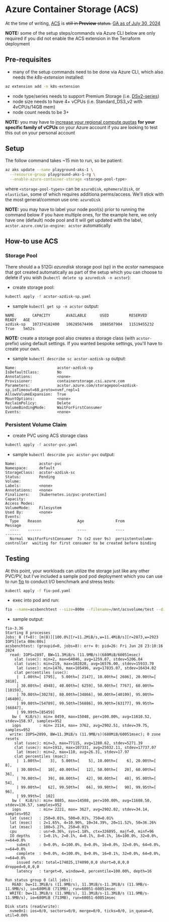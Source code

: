 # Azure Container Storage (ACS)

At the time of writing, [ACS](https://azure.microsoft.com/en-us/products/container-storage) is ~~still in **Preview** status.~~ [GA as of July 30, 2024](https://azure.microsoft.com/en-us/blog/embrace-the-future-of-container-native-storage-with-azure-container-storage/)

**NOTE:** some of the setup steps/commands via Azure CLI below are only required if you did not enable the ACS extension in the Terraform deployment

## Pre-requisites
- many of the setup commands need to be done via Azure CLI, which also needs the *k8s-extension* installed:
```sh
az extension add -n k8s-extension
```

- node type/series needs to support Premium Storage (i.e. [DSv2-series](https://learn.microsoft.com/en-us/azure/virtual-machines/dv2-dsv2-series#dsv2-series))
- node size needs to have 4+ vCPUs (i.e. Standard_DS3_v2 with 4vCPUs/14GB mem)
- node count needs to be 3+

**NOTE:** you may have to [increase your regional compute quotas](https://learn.microsoft.com/en-us/azure/quotas/regional-quota-requests) **for your specific family of vCPUs** on your Azure account if you are looking to test this out on your personal account


## Setup
The follow command takes ~15 min to run, so be patient:
```sh
az aks update --name playground-aks-1 \
  --resource-group playground-aks-1-rg \
  --enable-azure-container-storage <storage-pool-type>
```
where `<storage-pool-types>` can be `azureDisk`, `ephemeralDisk`, or `elasticSan`, some of which requires additiona perms/access.  We'll stick with the most general/common use one: `azureDisk`

**NOTE:** you may have to label your node pool(s) prior to running the command below if you have multiple ones, for the example here, we only have one (default) node pool and it will get updated with the label, `acstor.azure.com/io-engine: acstor` automatically


## How-to use ACS
### Storage Pool
There should a a 512Gi *azuredisk* storage pool (sp) in the *acstor* namespace that got created automatically as part of the setup which you can choose to delete if you wish (`kubectl delete sp azuredisk -n acstor`):

- create storage pool:
```sh
kubectl apply -f acstor-azdisk-sp.yaml
```

- sample `kubectl get sp -n acstor` output:
```
NAME        CAPACITY       AVAILABLE      USED         RESERVED      READY   AGE
azdisk-sp   107374182400   106285674496   1088507904   11519455232   True    5m52s
```

**NOTE:** create a storage pool also creates a storage class (with `acstor-` prefix) using default settings.  If you wanted bespoke settings, you'll have to create your own.

- sample `kubectl describe sc acstor-azdisk-sp` output:
```
Name:                  acstor-azdisk-sp
IsDefaultClass:        No
Annotations:           <none>
Provisioner:           containerstorage.csi.azure.com
Parameters:            acstor.azure.com/storagepool=azdisk-sp,ioTimeout=60,proto=nvmf,repl=1
AllowVolumeExpansion:  True
MountOptions:          <none>
ReclaimPolicy:         Delete
VolumeBindingMode:     WaitForFirstConsumer
Events:                <none>
```

### Persistent Volume Claim
- create PVC using ACS storage class
```sh
kubectl apply -f acstor-pvc.yaml
```

- sample `kubectl describe pvc acstor-pvc` output:
```
Name:          acstor-pvc
Namespace:     default
StorageClass:  acstor-azdisk-sc
Status:        Pending
Volume:
Labels:        <none>
Annotations:   <none>
Finalizers:    [kubernetes.io/pvc-protection]
Capacity:
Access Modes:
VolumeMode:    Filesystem
Used By:       <none>
Events:
  Type    Reason                Age              From                         Message
  ----    ------                ----             ----                         -------
  Normal  WaitForFirstConsumer  7s (x2 over 9s)  persistentvolume-controller  waiting for first consumer to be created before binding
```


## Testing
At this point, your workloads can utilize the storage just like any other PVC/PV, but I've included a sample pod pod deployment which you can use to run [fio](https://github.com/axboe/fio) to conduct I/O benchmark and stress tests:
```sh
kubectl apply -f fio-pod.yaml
```

- exec into pod and run:
```sh
fio --name=acsbenchtest --size=800m --filename=/mnt/acsvolume/test --direct=1 --rw=randrw --ioengine=libaio --bs=4k --iodepth=16 --numjobs=8 --time_based --group_reporting --runtime=60
```

- sample output:
```
fio-3.36
Starting 8 processes
Jobs: 8 (f=8): [m(8)][100.0%][r=11.2MiB/s,w=11.4MiB/s][r=2873,w=2923 IOPS][eta 00m:00s]
acsbenchtest: (groupid=0, jobs=8): err= 0: pid=26: Fri Jun 28 23:10:16 2024
  read: IOPS=2897, BW=11.3MiB/s (11.9MB/s)(680MiB/60051msec)
    slat (usec): min=2, max=64046, avg=1259.07, stdev=5206.04
    clat (usec): min=219, max=102828, avg=16576.00, stdev=15933.70
     lat (usec): min=1476, max=105496, avg=17835.07, stdev=16434.02
    clat percentiles (usec):
     |  1.00th=[ 1795],  5.00th=[ 2147], 10.00th=[ 2606], 20.00th=[ 3818],
     | 30.00th=[ 4948], 40.00th=[ 6259], 50.00th=[ 7767], 60.00th=[10159],
     | 70.00th=[30278], 80.00th=[34866], 90.00th=[40109], 95.00th=[46400],
     | 99.00th=[54789], 99.50th=[56886], 99.90th=[63177], 99.95th=[66847],
     | 99.99th=[85459]
   bw (  KiB/s): min= 8459, max=15048, per=100.00%, avg=11610.52, stdev=158.97, samples=952
   iops        : min= 2114, max= 3762, avg=2902.51, stdev=39.75, samples=952
  write: IOPS=2899, BW=11.3MiB/s (11.9MB/s)(680MiB/60051msec); 0 zone resets
    slat (usec): min=3, max=77115, avg=1280.62, stdev=5271.39
    clat (usec): min=1912, max=107331, avg=25032.11, stdev=17737.07
     lat (msec): min=2, max=110, avg=26.31, stdev=17.97
    clat percentiles (msec):
     |  1.00th=[    3],  5.00th=[    5], 10.00th=[    6], 20.00th=[    8],
     | 30.00th=[   10], 40.00th=[   12], 50.00th=[   20], 60.00th=[   36],
     | 70.00th=[   39], 80.00th=[   42], 90.00th=[   48], 95.00th=[   54],
     | 99.00th=[   62], 99.50th=[   66], 99.90th=[   90], 99.95th=[   96],
     | 99.99th=[  102]
   bw (  KiB/s): min= 8885, max=14508, per=100.00%, avg=11608.50, stdev=136.57, samples=952
   iops        : min= 2221, max= 3627, avg=2902.02, stdev=34.14, samples=952
  lat (usec)   : 250=0.01%, 500=0.01%, 750=0.01%
  lat (msec)   : 2=1.65%, 4=10.90%, 10=34.39%, 20=11.52%, 50=36.26%
  lat (msec)   : 100=5.27%, 250=0.01%
  cpu          : usr=0.36%, sys=1.18%, ctx=326095, majf=0, minf=96
  IO depths    : 1=0.1%, 2=0.1%, 4=0.1%, 8=0.1%, 16=100.0%, 32=0.0%, >=64=0.0%
     submit    : 0=0.0%, 4=100.0%, 8=0.0%, 16=0.0%, 32=0.0%, 64=0.0%, >=64=0.0%
     complete  : 0=0.0%, 4=100.0%, 8=0.0%, 16=0.1%, 32=0.0%, 64=0.0%, >=64=0.0%
     issued rwts: total=174025,174090,0,0 short=0,0,0,0 dropped=0,0,0,0
     latency   : target=0, window=0, percentile=100.00%, depth=16

Run status group 0 (all jobs):
   READ: bw=11.3MiB/s (11.9MB/s), 11.3MiB/s-11.3MiB/s (11.9MB/s-11.9MB/s), io=680MiB (713MB), run=60051-60051msec
  WRITE: bw=11.3MiB/s (11.9MB/s), 11.3MiB/s-11.3MiB/s (11.9MB/s-11.9MB/s), io=680MiB (713MB), run=60051-60051msec

Disk stats (read/write):
  nvme0n1: ios=0/0, sectors=0/0, merge=0/0, ticks=0/0, in_queue=0, util=0.00%
```
